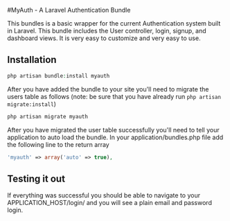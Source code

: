 #MyAuth - A Laravel Authentication Bundle

This bundles is a basic wrapper for the current Authentication system built in Laravel. This bundle includes the User controller, login, signup, and dashboard views. It is very easy to customize and very easy to use.

## Installation

```PHP
php artisan bundle:install myauth
```

After you have added the bundle to your site you'll need to migrate the users table as follows (note: be sure that you have already run ```php artisan migrate:install```)

```PHP
php artisan migrate myauth
```

After you have migrated the user table successfully you'll need to tell your application to auto load the bundle. In your application/bundles.php file add the following line to the return array

```PHP
'myauth' => array('auto' => true),
```

## Testing it out

If everything was successful you should be able to navigate to your APPLICATION_HOST/login/ and you will see a plain email and password login.